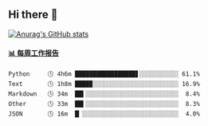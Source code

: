 ## Hi there 👋

[![Anurag's GitHub stats](https://github-readme-stats-orilights.vercel.app/api?username=orilights)](https://github.com/anuraghazra/github-readme-stats)

<!--
**OriLight152/OriLight152** is a ✨ _special_ ✨ repository because its `README.md` (this file) appears on your GitHub profile.

Here are some ideas to get you started:

- 🔭 I’m currently working on ...
- 🌱 I’m currently learning ...
- 👯 I’m looking to collaborate on ...
- 🤔 I’m looking for help with ...
- 💬 Ask me about ...
- 📫 How to reach me: ...
- 😄 Pronouns: ...
- ⚡ Fun fact: ...
-->

<!-- waka-box start -->
#### <a href="https://gist.github.com/92c8d5b388768c10efcba86e82b7c4fb" target="_blank">📊 每周工作报告</a>
```text
Python     🕓 4h6m █████████████████▋░░░░░░░░░░░ 61.1%
Text       🕓 1h8m ████▉░░░░░░░░░░░░░░░░░░░░░░░░ 16.9%
Markdown   🕓 34m  ██▍░░░░░░░░░░░░░░░░░░░░░░░░░░  8.4%
Other      🕓 33m  ██▍░░░░░░░░░░░░░░░░░░░░░░░░░░  8.3%
JSON       🕓 16m  █▏░░░░░░░░░░░░░░░░░░░░░░░░░░░  4.0%
```
<!-- Powered by https://github.com/journey-ad/waka-box-go . -->
<!-- waka-box end -->
